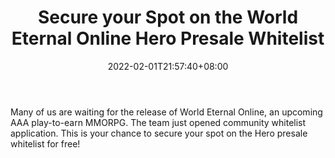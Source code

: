 ﻿---
title: "Secure your Spot on the World Eternal Online Hero Presale Whitelist"
date: 2022-02-01T21:57:40+08:00
lastmod: 2022-02-01T16:45:40+08:00
draft: false
authors: ["Arleen"]
description: "Many of us are waiting for the release of World Eternal Online, an upcoming AAA play-to-earn MMORPG. The team just opened community whitelist application. This is your chance to secure your spot on the Hero presale whitelist for free!"
featuredImage: "secure-your-spot-on-the-world-eternal-online-hero-presale-whitelist.jpeg"
tags: ["Virtual World","Play to Earn"]
categories: ["news"]
news: ["Virtual World"]
weight: 
lightgallery: true
pinned: false
recommend: false
recommend1: false
---

Many of us are waiting for the release of World Eternal Online, an upcoming AAA play-to-earn MMORPG. The team just opened community whitelist application. This is your chance to secure your spot on the Hero presale whitelist for free!

<!--more-->

